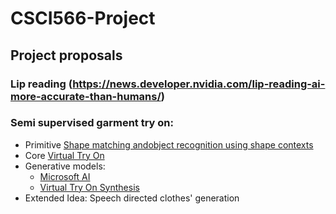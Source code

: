 # CSCI566-Project

## Project proposals
### Lip reading (https://news.developer.nvidia.com/lip-reading-ai-more-accurate-than-humans/)


### Semi supervised garment try on:
- Primitive [Shape matching andobject recognition using shape contexts](http://citeseerx.ist.psu.edu/viewdoc/download?doi=10.1.1.441.6897&rep=rep1&type=pdf)
- Core [Virtual Try On](http://openaccess.thecvf.com/content_cvpr_2018/papers/Han_VITON_An_Image-Based_CVPR_2018_paper.pdf)
- Generative models:
  - [Microsoft AI](https://arxiv.org/pdf/1906.05596.pdf)
  - [Virtual Try On Synthesis](https://arxiv.org/pdf/1902.11026.pdf)
- Extended Idea: Speech directed clothes' generation
